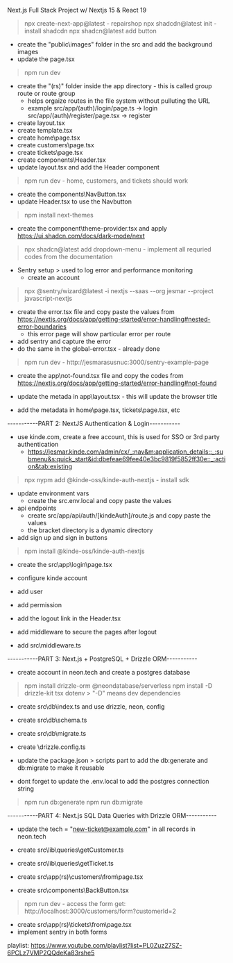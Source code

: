 Next.js Full Stack Project w/ Nextjs 15 & React 19

> npx create-next-app@latest 
    - repairshop
> npx shadcdn@latest init                               - install shadcdn
> npx shadcn@latest add button

- create the "public\images" folder in the src and add the background images
- update the page.tsx

> npm run dev

- create the "(rs)" folder inside the app directory     - this is called group route or route group
    - helps orgaize routes in the file system without pulluting the URL
    - example
        src/app/(auth)/login/page.ts        -> login
        src/app/(auth)/register/page.tsx    -> register
- create layout.tsx
- create template.tsx
- create home\page.tsx
- create customers\page.tsx
- create tickets\page.tsx
- create components\Header.tsx
- update layout.tsx and add the Header component

> npm run dev       - home, customers, and tickets should work

- create the components\NavButton.tsx
- update Header.tsx to use the Navbutton

> npm install next-themes
- create the component\theme-provider.tsx and apply
    https://ui.shadcn.com/docs/dark-mode/next
> npx shadcn@latest add dropdown-menu
    - implement all requried codes from the documentation

- Sentry setup > used to log error and performance monitoring
    - create an account
> npx @sentry/wizard@latest -i nextjs --saas --org jesmar --project javascript-nextjs
- create the error.tsx file and copy paste the values from https://nextjs.org/docs/app/getting-started/error-handling#nested-error-boundaries
    - this error page will show particular error per route
- add sentry and capture the error
- do the same in the global-error.tsx - already done

> npm run dev
    - http://jesmarasusnuc:3000/sentry-example-page

- create the app\not-found.tsx file and copy the codes from https://nextjs.org/docs/app/getting-started/error-handling#not-found

- update the metada in app\layout.tsx - this will update the browser title
- add the metadata in home\page.tsx, tickets\page.tsx, etc

-----------PART 2: NextJS Authentication & Login-----------
- use kinde.com, create a free account, this is used for SSO or 3rd party authentication
    - https://jesmar.kinde.com/admin/cx/_:nav&m:application_details::_:submenu&s:quick_start&id:dbefeae69fee40e3bc9819f5852ff30e::_:action&tab:existing
> npx nypm add @kinde-oss/kinde-auth-nextjs     - install sdk
- update environment vars
    - create the src\.env.local and copy paste the values
- api endpoints
    - create src/app/api/auth/[kindeAuth]/route.js and copy paste the values
    - the bracket directory is a dynamic directory 
- add sign up and sign in buttons

> npm install @kinde-oss/kinde-auth-nextjs

- create the src\app\login\page.tsx

- configure kinde account
- add user
- add permission

- add the logout link in the Header.tsx

- add middleware to secure the pages after logout
- add src\middleware.ts


-----------PART 3: Next.js + PostgreSQL + Drizzle ORM-----------
- create account in neon.tech and create a postgres database
> npm install drizzle-orm @neondatabase/serverless
> npm install -D drizzle-kit tsx dotenv                 > "-D" means dev dependencies

- create src\db\index.ts and use drizzle, neon, config
- create src\db\schema.ts
- create src\db\migrate.ts
- create \drizzle.config.ts

- update the package.json > scripts part to add the db:generate and db:migrate to make it reusable
- dont forget to update the .env.local to add the postgres connection string
> npm run db:generate
> npm run db:migrate

-----------PART 4: Next.js SQL Data Queries with Drizzle ORM-----------
- update the tech = "new-ticket@example.com" in all records in neon.tech

- create src\lib\queries\getCustomer.ts
- create src\lib\queries\getTicket.ts

- create src\app\(rs)\customers\from\page.tsx
- create src\components\BackButton.tsx

> npm run dev
    - access the form get: http://localhost:3000/customers/form?customerId=2

- create src\app\(rs)\tickets\from\page.tsx
- implement sentry in both forms




































playlist: https://www.youtube.com/playlist?list=PL0Zuz27SZ-6PCLz7VMP2QQdeKa83rshe5

